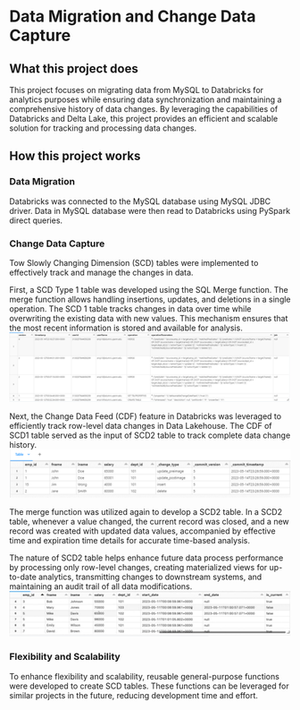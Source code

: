# Data Migration and Change Data Capture 
## **What this project does**
This project focuses on migrating data from MySQL to Databricks for analytics purposes while ensuring data synchronization and maintaining a comprehensive history of data changes. By leveraging the capabilities of Databricks and Delta Lake, this project provides an efficient and scalable solution for tracking and processing data changes. 

## **How this project works**
### Data Migration 
Databricks was connected to the MySQL database using MySQL JDBC driver. Data in MySQL database were then read to Databricks using PySpark direct queries. 
### Change Data Capture 
Tow Slowly Changing Dimension (SCD) tables were implemented to effectively track and manage the changes in data.

First, a SCD Type 1 table was developed using the SQL Merge function. The merge function allows handling insertions, updates, and deletions in a single operation. The SCD 1 table tracks changes in data over time while overwriting the existing data with new values. This mechanism ensures that the most recent information is stored and available for analysis.
![SCD1](Image/SCD1.png)

Next, the Change Data Feed (CDF) feature in Databricks was leveraged to efficiently track row-level data changes in Data Lakehouse. The CDF of SCD1 table served as the input of SCD2 table to track complete data change history. 
![CDF](Image/CDF.png)

The merge function was utilized again to develop a SCD2 table. In a SCD2 table, whenever a value changed, the current record was closed, and a new record was created with updated data values, accompanied by effective time and expiration time details for accurate time-based analysis. 

The nature of SCD2 table helps enhance future data process performance by processing only row-level changes, creating materialized views for up-to-date analytics, transmitting changes to downstream systems, and maintaining an audit trail of all data modifications.
![SCD1](Image/SCD2.png)

### Flexibility and Scalability 
To enhance flexibility and scalability, reusable general-purpose functions were developed to create SCD tables. These functions can be leveraged for similar projects in the future, reducing development time and effort.
